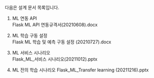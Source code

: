 다음은 설계 문서 목록입니다.

1. ML 연동 API   
    Flask ML API 연동규격서(20210608).docx
   
2. ML 학습 구동 설정   
    Flask ML 학습 및 예측 구동 설정 (20210727).docx

3. ML 서비스 시나리오   
    Flask_ML_서비스 시나리오(20211012).pptx

4. ML 전의 학습 시나리오
	Flask_ML_Transfer learning (20211216).pptx